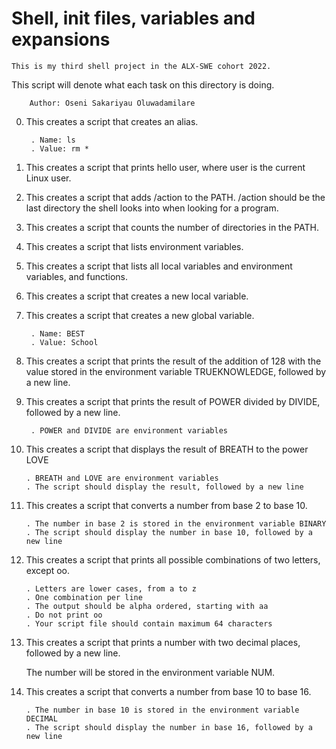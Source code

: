 #	     Shell, init files, variables and expansions
	



	This is my third shell project in the ALX-SWE cohort 2022.

   This script will denote what each task on this directory is doing.



		Author: Oseni Sakariyau Oluwadamilare

0. This creates a script that creates an alias.

    	. Name: ls
    	. Value: rm *

1. This creates a script that prints hello user, where user is the current Linux user.

2. This creates a script that adds /action to the PATH. /action should be the last directory the shell looks into when looking for a program.

3. This creates a script that counts the number of directories in the PATH.

4. This creates a script that lists environment variables.

5. This creates a script that lists all local variables and environment variables, and functions.

6. This creates a script that creates a new local variable.

7. This creates a script that creates a new global variable.

    	. Name: BEST
    	. Value: School

8. This creates a script that prints the result of the addition of 128 with the value stored in the environment variable TRUEKNOWLEDGE, followed by a new line.

9. This creates  a script that prints the result of POWER divided by DIVIDE, followed by a new line.

    	. POWER and DIVIDE are environment variables


10. This creates a script that displays the result of BREATH to the power LOVE

    	. BREATH and LOVE are environment variables
    	. The script should display the result, followed by a new line


11. This creates a script that converts a number from base 2 to base 10.

    	. The number in base 2 is stored in the environment variable BINARY
    	. The script should display the number in base 10, followed by a new line


12. This creates a script that prints all possible combinations of two letters, except oo.

    	. Letters are lower cases, from a to z
    	. One combination per line
    	. The output should be alpha ordered, starting with aa
    	. Do not print oo
    	. Your script file should contain maximum 64 characters


13. This creates a script that prints a number with two decimal places, followed by a new line.

	The number will be stored in the environment variable NUM.

14. This creates a script that converts a number from base 10 to base 16.

    	. The number in base 10 is stored in the environment variable DECIMAL
    	. The script should display the number in base 16, followed by a new line

